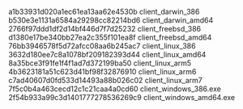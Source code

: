 a1b33931d020a1ec61ea13aa62e4530b  client_darwin_386
b530e3e1131a6584a29298cc82214bd6  client_darwin_amd64
2766f97ddd1df2d14bf446d7f7d25232  client_freebsd_386
d1380e17be340bb27ea2c355f101ea8f  client_freebsd_amd64
76bb3946578f5d72afcc08aa6b245ac7  client_linux_386
3632d180ee7c8a1078bf209182393d44  client_linux_amd64
8a35bce3f91fe1f4f1ad7d372199ba50  client_linux_arm5
4b3623181a51c623d41bf98f32876910  client_linux_arm6
c7ad40607d0fd533d14493a88b026c02  client_linux_arm7
7f5c0b4a463cecd12c1c21caa4a0cd60  client_windows_386.exe
2f54b933a99c3d1401777278536269c9  client_windows_amd64.exe
